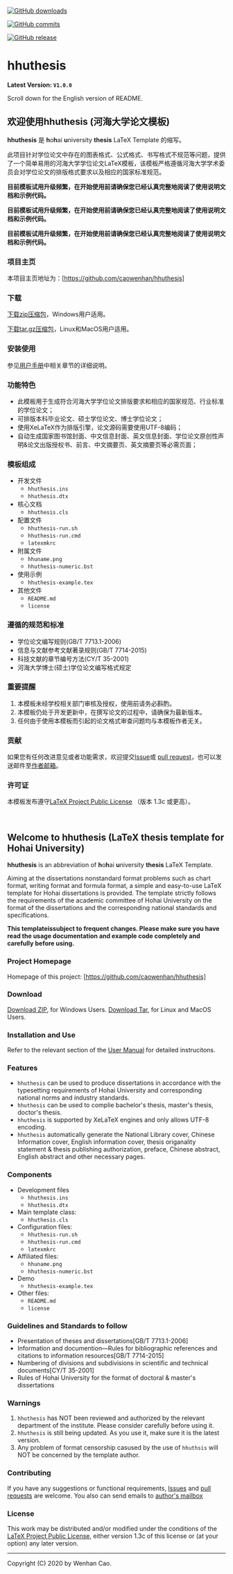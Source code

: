 [![GitHub downloads](https://img.shields.io/github/downloads/caowenhan/hhuthesis/total)](https://github.com/caowenhan/hhuthesis/releases)

[![GitHub commits](https://img.shields.io/github/commits-since/caowenhan/hhuthesis/latest)](https://github.com/caowenhan/hhuthesis/commits/master)

[![GitHub release](https://img.shields.io/github/v/release/caowenhan/hhuthesis)](https://github.com/caowenhan/hhuthesis/releases/latest)

# hhuthesis

**Latest Version: `V1.0.0`**  

Scroll down for the English version of README.

## 欢迎使用hhuthesis (河海大学论文模板)

**hhuthesis** 是 **h**o**h**ai **u**niversity **thesis** LaTeX Template 的缩写。

此项目针对学位论文中存在的图表格式、公式格式、书写格式不规范等问题，提供了一个简单易用的河海大学学位论文LaTeX模板，该模板严格遵循河海大学学术委员会对学位论文的排版格式要求以及相应的国家标准规范。

**目前模板试用升级频繁，在开始使用前请确保您已经认真完整地阅读了使用说明文档和示例代码。**

**目前模板试用升级频繁，在开始使用前请确保您已经认真完整地阅读了使用说明文档和示例代码。**

**目前模板试用升级频繁，在开始使用前请确保您已经认真完整地阅读了使用说明文档和示例代码。**

### 项目主页

本项目主页地址为：[https://github.com/caowenhan/hhuthesis]

### 下载

[下载zip压缩包][zip]，Windows用户适用。

[下载tar.gz压缩包][tar]，Linux和MacOS用户适用。

[zip]: https://codeload.github.com/caowenhan/hhuthesis/zip/v1.0.0
[tar]:https://codeload.github.com/caowenhan/hhuthesis/tar.gz/v1.0.0

### 安装使用

参见[用户手册][manual]中相关章节的详细说明。  

[manual]:https://github.com/caowenhan/hhuthesis/blob/master/hhuthesis.pdf

### 功能特色

- 此模板用于生成符合河海大学学位论文排版要求和相应的国家规范、行业标准的学位论文；
- 可排版本科毕业论文、硕士学位论文、博士学位论文；
- 使用XeLaTeX作为排版引擎，论文源码需要使用UTF-8编码；
- 自动生成国家图书馆封面、中文信息封面、英文信息封面、学位论文原创性声明&论文出版授权书、前言、中文摘要页、英文摘要页等必需页面；

### 模板组成

- 开发文件
  - `hhuthesis.ins`
  - `hhuthesis.dtx`
- 核心文档
  - `hhuthesis.cls`
- 配置文件
  - `hhuthesis-run.sh`
  - `hhuthesis-run.cmd`
  - `latexmkrc`
- 附属文件
  - `hhuname.png`
  - `hhuthesis-numeric.bst`
- 使用示例
  - `hhuthesis-example.tex`
- 其他文件
  - `README.md`
  - `license`
### 遵循的规范和标准

- 学位论文编写规则(GB/T 7713.1-2006)
- 信息与文献参考文献著录规则(GB/T 7714-2015)
- 科技文献的章节编号方法(CY/T 35-2001)
- 河海大学博士(硕士)学位论文编写格式规定

### 重要提醒

1. 本模板未经学校相关部门审核及授权，使用前请务必斟酌。
2. 本模板仍处于开发更新中，在撰写论文的过程中，请确保为最新版本。
3. 任何由于使用本模板而引起的论文格式审查问题均与本模板作者无关。

### 贡献

如果您有任何改进意见或者功能需求，欢迎提交[Issue][Issues]或 [pull request][pull requests]，也可以发送邮件至[作者邮箱][email address]。

[Issues]: https://github.com/caowenhan/hhuthesis/issues
[pull requests]: https://github.com/caowenhan/hhuthesis/pulls
[email address]: <caowenhan@hhu.edu.cn>

### 许可证

本模板发布遵守[LaTeX Project Public License](http://www.latex-project.org/lppl.txt) （版本 1.3c 或更高）。

<br>

## Welcome to hhuthesis (LaTeX thesis template for Hohai University)

**hhuthesis** is an abbreviation of **h**o**h**ai **u**niversity **thesis** LaTeX Template.

Aiming at the dissertations nonstandard format problems such as chart format, writing format and formula format, a simple and easy-to-use LaTeX template for Hohai dissertations is provided. The template strictly follows the requirements of the academic committee of Hohai University on the format of the dissertations and the corresponding national standards and specifications.

**This templateissubject  to frequent changes. Please make sure you have read the usage documentation and example code completely and carefully before using.**

### Project Homepage

Homepage of this project: [https://github.com/caowenhan/hhuthesis]

### Download

[Download ZIP][zip], for Windows Users.
[Download Tar][tar], for Linux and MacOS Users.

[zip]: https://codeload.github.com/caowenhan/hhuthesis/zip/v1.0.0
[tar]:https://codeload.github.com/caowenhan/hhuthesis/tar.gz/v1.0.0

### Installation and Use

Refer to the relevant section of the [User Manual][manual] for detailed instrucitons.

[manual]: https://github.com/caowenhan/hhuthesis/blob/master/hhuthesis.pdf

### Features
- `hhuthesis` can be used to produce dissertations in accordance with the typesetting requirements of Hohai University and corresponding national norms and industry standards.
- `hhuthesis` can be used to complie bachelor's thesis, master's thesis, doctor's thesis.
- `hhuthesis` is supported by XeLaTeX engines and only allows UTF-8 encoding.
- `hhuthesis` automatically generate the National Library cover, Chinese Information cover, English information cover, thesis origanality statement & thesis publishing authorization, preface, Chinese abstract, English abstract and other necessary pages.

### Components
- Development files
  - `hhuthesis.ins`
  - `hhuthesis.dtx`
- Main template class:
  - `hhuthesis.cls`
- Configuration files:
  - `hhuthesis-run.sh`
  - `hhuthesis-run.cmd`
  - `latexmkrc`
- Affiliated files:
  - `hhuname.png`
  - `hhuthesis-numeric.bst`
- Demo
  - `hhuthesis-example.tex`
- Other files:
  - `README.md`
  - `license`

### Guidelines and Standards to follow

- Presentation of theses and dissertations[GB/T 7713.1-2006]
- Information and documention—Rules for bibliographic references and citations to information resources[GB/T 7714-2015]
- Numbering of divisions and subdivisions in scientific and technical documents[CY/T 35-2001]
- Rules of Hohai University for the format of doctoral & master's dissertations

### Warnings
1. `hhuthesis` has NOT been reviewed and authorized by the relevant department of the institute. Please consider carefully before using it.
2. `hhuthesis` is still being updated. As you use it, make sure it is the latest version.
3. Any problem of format censorship casused by the use of `hhuthsis` will NOT be concerned by the template author.

### Contributing

If you have any suggestions or functional requirements, [Issues][Issues] and [pull requests][pull requests] are welcome. You also can send emails to [author's mailbox][email address]

[Issues]: https://github.com/caowenhan/hhuthesis/issues
[pull requests]: https://github.com/caowenhan/hhuthesis/pulls
[email address]: <caowenhan@hhu.edu.cn>

### License

This work may be distributed and/or modified under the conditions of the [LaTeX Project Public License](http://www.latex-project.org/lppl.txt), either version 1.3c of this license or (at your option) any later version.

***

Copyright (C) 2020 by Wenhan Cao.
